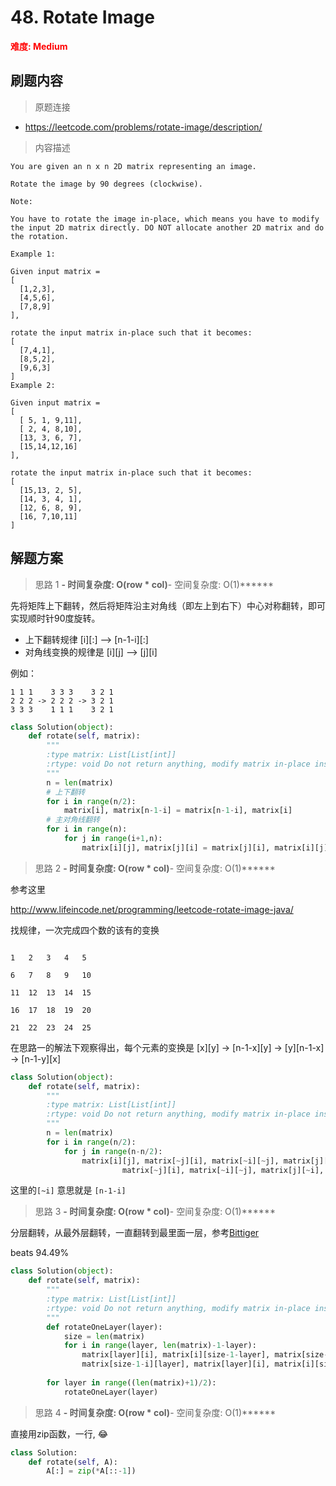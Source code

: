 # 48. Rotate Image

**<font color=red>难度: Medium</font>**

## 刷题内容

> 原题连接

* https://leetcode.com/problems/rotate-image/description/

> 内容描述

```
You are given an n x n 2D matrix representing an image.

Rotate the image by 90 degrees (clockwise).

Note:

You have to rotate the image in-place, which means you have to modify the input 2D matrix directly. DO NOT allocate another 2D matrix and do the rotation.

Example 1:

Given input matrix = 
[
  [1,2,3],
  [4,5,6],
  [7,8,9]
],

rotate the input matrix in-place such that it becomes:
[
  [7,4,1],
  [8,5,2],
  [9,6,3]
]
Example 2:

Given input matrix =
[
  [ 5, 1, 9,11],
  [ 2, 4, 8,10],
  [13, 3, 6, 7],
  [15,14,12,16]
], 

rotate the input matrix in-place such that it becomes:
[
  [15,13, 2, 5],
  [14, 3, 4, 1],
  [12, 6, 8, 9],
  [16, 7,10,11]
]
```

## 解题方案

> 思路 1
******- 时间复杂度: O(row * col)******- 空间复杂度: O(1)******


先将矩阵上下翻转，然后将矩阵沿主对角线（即左上到右下）中心对称翻转，即可实现顺时针90度旋转。


- 上下翻转规律 [i][:] --> [n-1-i][:]
- 对角线变换的规律是 [i][j] --> [j][i]


例如：
```
1 1 1    3 3 3    3 2 1
2 2 2 -> 2 2 2 -> 3 2 1
3 3 3    1 1 1    3 2 1
```


```python
class Solution(object):
    def rotate(self, matrix):
        """
        :type matrix: List[List[int]]
        :rtype: void Do not return anything, modify matrix in-place instead.
        """
        n = len(matrix)
        # 上下翻转
        for i in range(n/2):
            matrix[i], matrix[n-1-i] = matrix[n-1-i], matrix[i]
        # 主对角线翻转
        for i in range(n):
            for j in range(i+1,n):
                matrix[i][j], matrix[j][i] = matrix[j][i], matrix[i][j]
```


> 思路 2
******- 时间复杂度: O(row * col)******- 空间复杂度: O(1)******

参考这里

<http://www.lifeincode.net/programming/leetcode-rotate-image-java/>

找规律，一次完成四个数的该有的变换

```

1 	2 	3 	4 	5 					

6 	7 	8 	9 	10 	

11 	12 	13 	14 	15 	

16 	17 	18 	19 	20 	

21 	22 	23 	24 	25 

```

在思路一的解法下观察得出，每个元素的变换是 [x][y] -> [n-1-x][y] -> [y][n-1-x] -> [n-1-y][x]


```python
class Solution(object):
    def rotate(self, matrix):
        """
        :type matrix: List[List[int]]
        :rtype: void Do not return anything, modify matrix in-place instead.
        """
        n = len(matrix)
        for i in range(n/2):
            for j in range(n-n/2):
                matrix[i][j], matrix[~j][i], matrix[~i][~j], matrix[j][~i] = \
                         matrix[~j][i], matrix[~i][~j], matrix[j][~i], matrix[i][j]
```
这里的```[~i]``` 意思就是 ```[n-1-i]```



> 思路 3
******- 时间复杂度: O(row * col)******- 空间复杂度: O(1)******

分层翻转，从最外层翻转，一直翻转到最里面一层，参考[Bittiger](https://www.youtube.com/watch?v=cIoGuSCU14A)

beats 94.49%

```python
class Solution(object):
    def rotate(self, matrix):
        """
        :type matrix: List[List[int]]
        :rtype: void Do not return anything, modify matrix in-place instead.
        """
        def rotateOneLayer(layer):
            size = len(matrix)
            for i in range(layer, len(matrix)-1-layer):
                matrix[layer][i], matrix[i][size-1-layer], matrix[size-1-layer][size-1-i], matrix[size-1-i][layer] = \
                matrix[size-1-i][layer], matrix[layer][i], matrix[i][size-1-layer], matrix[size-1-layer][size-1-i]
            
        for layer in range((len(matrix)+1)/2):
            rotateOneLayer(layer)
```


> 思路 4
******- 时间复杂度: O(row * col)******- 空间复杂度: O(1)******

直接用zip函数，一行, 😂

```python
class Solution:
    def rotate(self, A):
        A[:] = zip(*A[::-1])
```





